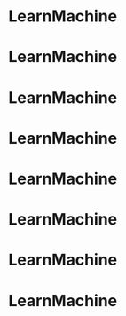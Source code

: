 # LearnMachine
# LearnMachine
# LearnMachine
# LearnMachine
# LearnMachine
# LearnMachine
# LearnMachine
# LearnMachine
